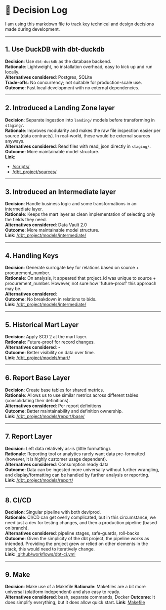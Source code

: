 # 📜 Decision Log

I am using this markdown file to track key technical and design decisions made during development.

---

## 1. Use DuckDB with dbt-duckdb

**Decision**: Use `dbt-duckdb` as the database backend.  
**Rationale**: Lightweight, no installation overhead, easy to kick up and run locally.  
**Alternatives considered**: Postgres, SQLite  
**Trade-offs**: No concurrency; not suitable for production-scale use.  
**Outcome**: Fast local development with no external dependencies.

---

## 2. Introduced a Landing Zone layer

**Decision**: Separate ingestion into `landing/` models before transforming in `staging/`.  
**Rationale**: Improves modularity and makes the raw file inspection easier per source (data contracts). In real-world, these would be external sources anyways.  
**Alternatives considered**: Read files with read_json directly in `staging/`.  
**Outcome**: More maintainable model structure.  
**Link**:

- [/scripts/](../scripts/)
- [/dbt_project/sources/](../dbt_project/sources/)

---

## 3. Introduced an Intermediate layer

**Decision**: Handle business logic and some transformations in an intermediate layer.  
**Rationale**: Keeps the mart layer as clean implementation of selecting only the fields they need.  
**Alternatives considered**: Data Vault 2.0  
**Outcome**: More maintainable model structure.  
**Link**: [/dbt_project/models/intermediate/](../dbt_project/models/intermediate/)

---

## 4. Handling Keys

**Decision**: Generate surrogate key for relations based on source + procurement_number.  
**Rationale**: On analysis, it appeared that project_id was unique to source + procurement_number. However, not sure how 'future-proof' this approach may be.  
**Alternatives considered**:  
**Outcome**: No breakdown in relations to bids.  
**Link**: [/dbt_project/models/intermediate/](../dbt_project/models/intermediate/)

---

## 5. Historical Mart Layer

**Decision**: Apply SCD 2 at the mart layer.  
**Rationale**: Future-proof for record changes.  
**Alternatives considered**: -  
**Outcome**: Better visibility on data over time.  
**Link**: [/dbt_project/models/mart/](../dbt_project/models/mart/)

---

## 6. Report Base Layer

**Decision**: Create base tables for shared metrics.  
**Rationale**: Allows us to use similar metrics across different tables (consolidating their definitions).  
**Alternatives considered**: Per report definitions  
**Outcome**: Better maintainability and definition ownership.  
**Link**: [/dbt_project/models/report/base/](../dbt_project/models/report/base/)

---

## 7. Report Layer

**Decision**: Left data relatively as-is (little formatting).  
**Rationale**: Reporting tool or analytics rarely want data pre-formatted (however, it is highly customer usage dependent).  
**Alternatives considered**: Consumption ready data  
**Outcome**: Data can be ingested more universally without further wrangling, and display/formatting can be handled by further analysis or reporting.  
**Link**: [/dbt_project/models/report/](../dbt_project/models/report/)

---

## 8. CI/CD

**Decision**: Singular pipeline with both dev/prod.  
**Rationale**: CI/CD can get overly complicated, but in this circumstance, we need just a dev for testing changes, and then a production pipeline (based on branch).  
**Alternatives considered**: pipeline stages, safe-guards, roll-backs  
**Outcome**: Given the simplicity of the dbt project, the pipeline works as intended. Providing the project grew or relied on other elements in the stack, this would need to iteratively change.  
**Link**: [.github/workflows/dbt-ci.yml](../.github/workflows/dbt-ci.yml)

---

## 9. Make

**Decision**: Make use of a Makefile
**Rationale**: Makefiles are a bit more universal (platform independent) and also easy to ready.  
**Alternatives considered**: bash, separate commands, Docker
**Outcome**: It does simplify everything, but it does allow quick start.
**Link**: [Makefile](Makefile)
